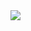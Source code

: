<a href='https://portal.azure.com/#blade/Microsoft_Azure_Compute/CreateMultiVmWizardBlade/internal_bladeCallId/anything/internal_bladeCallerParams/{"initialData":{},"providerConfig":{"createUiDefinition":"https%3A%2F%2Fraw.githubusercontent.com%2Fimsanjeev4%2FAzureResourceGroup1%2Fmaster%2FAzureResourceGroup1%2FNewUidefination%2FcreateUiDefinition.json"}}' target="_blank">
    <img src="http://azuredeploy.net/deploybutton.png"/>
</a>
